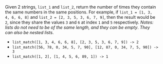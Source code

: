 Given 2 strings, `list_1` and `list_2`, return the number of times they contain the same numbers in the same positions. For example, if `list_1 = [1, 3, 4, 6, 6, 8]` and `list_2 = [2, 3, 5, 3, 6, 7, 9]`, then the result would be `2`, since they share the values `3` and `6` at index `1` and `5` respectively. <em>Notes: lists do not need to be of the same length, and they can be empty</em>. <em>They can also be nested lists</em>.

- `list_match([1, 3, 4, 6, 6, 8], [2, 3, 5, 3, 6, 7, 9]) -> 2`
- `list_match([56, 78, 0, 34, 5, 7, 90], [12, 87, 0, 34, 7, 5, 90]) -> 3`
- `list_match([1, 2], [1, 4, 5, 6, 89, 1]) -> 1`
